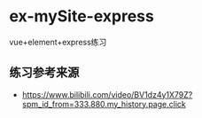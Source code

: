 # ex-mySite-express
vue+element+express练习

## 练习参考来源
- https://www.bilibili.com/video/BV1dz4y1X79Z?spm_id_from=333.880.my_history.page.click